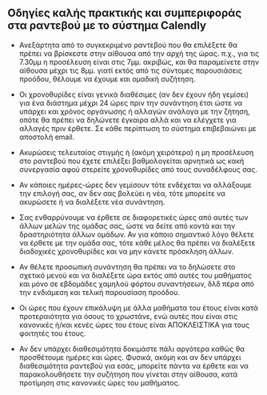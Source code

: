 ## Οδηγίες καλής πρακτικής και συμπεριφοράς στα ραντεβού με το σύστημα Calendly

* Ανεξάρτητα από το συγκεκριμένο ραντεβού που θα επιλέξετε θα πρέπει να βρίσκεστε στην αίθουσα από την αρχή της ώρας. π.χ., για τις 7.30μμ η προσέλευση είναι στις 7μμ. ακριβώς, και θα παραμείνετε στην αίθουσα μέχρι τις 8μμ. γιατί εκτός από τις σύντομες παρουσιάσεις προόδου, θέλουμε να έχουμε και ομαδική συζήτηση.

* Οι χρονοθυρίδες είναι γενικά διαθέσιμες (αν δεν έχουν ήδη γεμίσει) για ένα διάστημα μέχρι 24 ώρες πριν την συνάντηση έτσι ώστε να υπάρχει και χρόνος οργάνωσης ή αλλαγών ανάλογα με την ζήτηση, οπότε θα πρέπει να δηλώνετε έγκαιρα αλλά και να ελέγχετε για αλλαγές πριν έρθετε. Σε κάθε περίπτωση το σύστημα επιβεβαιώνει με αποστολή email.

* Ακυρώσεις τελευταίας στιγμής ή (ακόμη χειρότερα) η μη προσέλευση στο ραντεβού που έχετε επιλέξει βαθμολογείται αρνητικά ως κακή συνεργασία αφού στερείτε χρονοθυρίδες από τους συναδέλφους σας.

* Αν κάποιες ημέρες-ώρες δεν γεμίσουν τότε ενδέχεται να αλλάξουμε την επιλογή σας, αν δεν σας βολεύει η νέα, τότε μπορείτε να ακυρώσετε ή να διαλέξετε νέα συνάντηση.

* Σας ενθαρρύνουμε να έρθετε σε διαφορετικές ώρες από αυτές των άλλων μελών της ομάδας σας, ώστε να δείτε από κοντά και την δραστηριότητα άλλων ομάδων. Αν για κάποιο σημαντικό λόγο θέλετε να έρθετε με την ομάδα σας, τότε κάθε μέλος θα πρέπει να διαλέξετε διαδοχικές χρονοθυρίδες και να μην κάνετε πρόσκληση άλλων. 

* Αν θέλετε προσωπική συνάντηση θα πρέπει να το δηλώσετε στο σχετικό μενού και να διαλέξετε ώρα εκτός από αυτές του μαθήματος και μόνο σε εβδομάδες χαμηλού φόρτου συναντήσεων, δλδ πέρα από την ενδιάμεση και τελική παρουσίαση προόδου.

* Οι ώρες που έχουν επικάλυψη με άλλα μαθήματα του έτους είναι κατά προτεραιότητα για όσους το χρωστάνε, ενώ αυτές που είναι στις κανονικές ή/και κενές ώρες του έτους είναι ΑΠΟΚΛΕΙΣΤΙΚΑ για τους φοιτητές του έτους.

* Αν δεν υπάρχει διαθεσιμότητα δοκιμάστε πάλι αργότερα καθώς θα προσθέτουμε ημέρες και ώρες. Φυσικά, ακόμη και αν δεν υπάρχει διαθεσιμότητα ραντεβού για εσάς, μπορείτε πάντα να έρθετε και να παρακολουθήσετε την συζήτηση που γίνεται στην αίθουσα, κατά προτίμηση στις κανονικές ώρες του μαθήματος.
